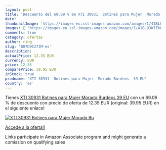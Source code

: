 ```yaml
---
layout: post
title: 'Descuento del 69.09 % en XTI 30931  Botines para Mujer  Morado Bu'
date: 
thumbnailImage: 'https://images-eu.ssl-images-amazon.com/images/I/41BLOJWlTkL._SL200_.jpg'
images: [ 'https://images-eu.ssl-images-amazon.com/images/I/41BLOJWlTkL._SL200_.jpg' ]
comments: true
category: ofertas
author: ring
slug: 'B07D9C273M-es'
description:
actualPrice: 12.35 EUR
currency: EUR
price: 12.35
comparePrice: 39.95 EUR
inStock: true
prodname: 'XTI 30931  Botines para Mujer  Morado Burdeos  39 EU'
country: 'es'
---
```


Tienes [XTI 30931  Botines para Mujer  Morado Burdeos  39 EU](https://www.amazon.es/dp/B07D9C273M/?tag=tolees-21) con un 69.09 % de descuento con precio de oferta de 12.35 EUR (original: 39.95 EUR) en el siguiente enlace!

[![XTI 30931  Botines para Mujer  Morado Bu](https://images-eu.ssl-images-amazon.com/images/I/41BLOJWlTkL._SL200_.jpg)](https://www.amazon.es/dp/B07D9C273M/?tag=tolees-21)

[Accede a la oferta!!](https://www.amazon.es/dp/B07D9C273M/?tag=tolees-21)

Links participate in Amazon Associate program and might generate a comission on qualifying sales


